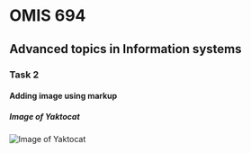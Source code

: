 # OMIS 694
## Advanced topics in Information systems
### Task 2
#### Adding image using markup 
##### Image of Yaktocat
![Image of Yaktocat](https://octodex.github.com/images/yaktocat.png)

